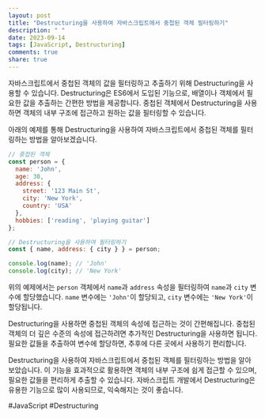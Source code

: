 ```yaml
---
layout: post
title: "Destructuring을 사용하여 자바스크립트에서 중첩된 객체 필터링하기"
description: " "
date: 2023-09-14
tags: [JavaScript, Destructuring]
comments: true
share: true
---
```


자바스크립트에서 중첩된 객체의 값을 필터링하고 추출하기 위해 Destructuring을 사용할 수 있습니다. Destructuring은 ES6에서 도입된 기능으로, 배열이나 객체에서 필요한 값을 추출하는 간편한 방법을 제공합니다. 중첩된 객체에서 Destructuring을 사용하면 객체의 내부 구조에 접근하고 원하는 값을 필터링할 수 있습니다.

아래의 예제를 통해 Destructuring을 사용하여 자바스크립트에서 중첩된 객체를 필터링하는 방법을 알아보겠습니다.

```javascript
// 중첩된 객체
const person = {
  name: 'John',
  age: 30,
  address: {
    street: '123 Main St',
    city: 'New York',
    country: 'USA'
  },
  hobbies: ['reading', 'playing guitar']
};

// Destructuring을 사용하여 필터링하기
const { name, address: { city } } = person;

console.log(name); // 'John'
console.log(city); // 'New York'
```

위의 예제에서는 `person` 객체에서 `name`과 `address` 속성을 필터링하여 `name`과 `city` 변수에 할당했습니다. `name` 변수에는 `'John'`이 할당되고, `city` 변수에는 `'New York'`이 할당됩니다.

Destructuring을 사용하면 중첩된 객체의 속성에 접근하는 것이 간편해집니다. 중첩된 객체의 더 깊은 수준의 속성에 접근하려면 추가적인 Destructuring을 사용하면 됩니다. 필요한 값들을 추출하여 변수에 할당하면, 추후에 다른 곳에서 사용하기 편리합니다.

Destructuring을 사용하여 자바스크립트에서 중첩된 객체를 필터링하는 방법을 알아보았습니다. 이 기능을 효과적으로 활용하면 객체의 내부 구조에 쉽게 접근할 수 있으며, 필요한 값들을 편리하게 추출할 수 있습니다. 자바스크립트 개발에서 Destructuring은 유용한 기능으로 많이 사용되므로, 익숙해지는 것이 좋습니다.

#JavaScript #Destructuring
